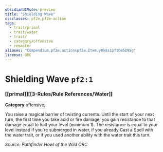 ```yaml
---
obsidianUIMode: preview
title: "Shielding Wave"
cssclasses: pf2e,pf2e-action
tags:
  - trait/primal
  - trait/water
  - trait/
  - category/offensive
  - remaster
aliases: "Compendium.pf2e.actionspf2e.Item.yOk8s1pftOe5I9Sg"
license: ORC
---
```

# Shielding Wave `pf2:1`

### [[primal]][[3-Rules/Rule References/Water]]

**Category** offensive; 




You raise a magical barrier of twisting currents. Until the start of your next turn, the first time you take acid or fire damage, you gain resistance to that damage equal to half your level (minimum 1). The resistance is equal to your level instead if you're submerged in water, if you already Cast a Spell with the water trait, or if you used another ability with the water trait this turn.

*Source: Pathfinder Howl of the Wild*
*ORC*